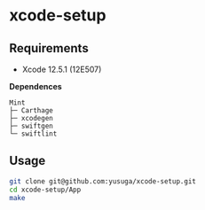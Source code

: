 # xcode-setup

## Requirements

- Xcode 12.5.1 (12E507)

**Dependences**

```
Mint
├─ Carthage
├─ xcodegen
├─ swiftgen
└─ swiftlint
```

## Usage

```sh
git clone git@github.com:yusuga/xcode-setup.git
cd xcode-setup/App
make
```